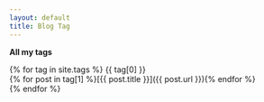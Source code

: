 ```yaml
---
layout: default
title: Blog Tag
---
```

**All my tags**  

{% for tag in site.tags %}
{{ tag[0] }}  
{% for post in tag[1] %}[{{ post.title }}]({{ post.url }}){% endfor %}  
{% endfor %}
